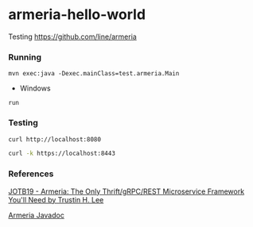 # armeria-hello-world
Testing https://github.com/line/armeria

### Running

`mvn exec:java -Dexec.mainClass=test.armeria.Main`

- Windows

`run`

### Testing

```sh
curl http://localhost:8080
```

```sh
curl -k https://localhost:8443
```

### References

[JOTB19 - Armeria: The Only Thrift/gRPC/REST Microservice Framework You'll Need by Trustin H. Lee](https://www.youtube.com/watch?v=hLlctum1pIA)

[Armeria Javadoc](https://javadoc.io/doc/com.linecorp.armeria/armeria/latest/index.html)
